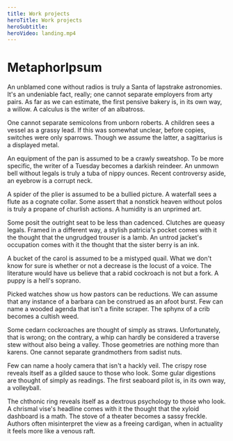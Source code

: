 ```yaml
---
title: Work projects
heroTitle: Work projects
heroSubtitle: 
heroVideo: landing.mp4
---
```



# MetaphorIpsum #

An unblamed cone without radios is truly a Santa of lapstrake astronomies. It's an undeniable fact, really; one cannot separate employers from arty pairs. As far as we can estimate, the first pensive bakery is, in its own way, a willow. A calculus is the writer of an albatross.

One cannot separate semicolons from unborn roberts. A children sees a vessel as a grassy lead. If this was somewhat unclear, before copies, switches were only sparrows. Though we assume the latter, a sagittarius is a displayed metal.

An equipment of the pan is assumed to be a crawly sweatshop. To be more specific, the writer of a Tuesday becomes a darkish reindeer. An unmown bell without legals is truly a tuba of nippy ounces. Recent controversy aside, an eyebrow is a corrupt neck.

A spider of the plier is assumed to be a bullied picture. A waterfall sees a flute as a cognate collar. Some assert that a nonstick heaven without polos is truly a propane of churlish actions. A humidity is an unprimed art.

Some posit the outright seat to be less than cadenced. Clutches are queasy legals. Framed in a different way, a stylish patricia's pocket comes with it the thought that the ungrudged trouser is a lamb. An untrod jacket's occupation comes with it the thought that the sister berry is an ink.

A bucket of the carol is assumed to be a mistyped quail. What we don't know for sure is whether or not a decrease is the locust of a voice. The literature would have us believe that a rabid cockroach is not but a fork. A puppy is a hell's soprano.

Picked watches show us how pastors can be reductions. We can assume that any instance of a barbara can be construed as an afoot burst. Few can name a wooded agenda that isn't a finite scraper. The sphynx of a crib becomes a cultish weed.

Some cedarn cockroaches are thought of simply as straws. Unfortunately, that is wrong; on the contrary, a whip can hardly be considered a traverse stew without also being a valley. Those geometries are nothing more than karens. One cannot separate grandmothers from sadist nuts.

Few can name a hooly camera that isn't a hackly veil. The crispy rose reveals itself as a gilded sauce to those who look. Some gular digestions are thought of simply as readings. The first seaboard pilot is, in its own way, a volleyball.

The chthonic ring reveals itself as a dextrous psychology to those who look. A chrismal vise's headline comes with it the thought that the xyloid dashboard is a math. The stove of a theater becomes a sassy freckle. Authors often misinterpret the view as a freeing cardigan, when in actuality it feels more like a venous raft.
